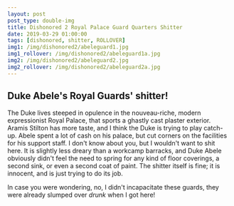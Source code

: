 ```yaml
---
layout: post
post_type: double-img
title: Dishonored 2 Royal Palace Guard Quarters Shitter
date: 2019-03-29 01:00:00
tags: [dishonored, shitter, ROLLOVER]
img1: /img/dishonored2/abeleguard1.jpg
img1_rollover: /img/dishonored2/abeleguard1a.jpg
img2: /img/dishonored2/abeleguard2.jpg
img2_rollover: /img/dishonored2/abeleguard2a.jpg
---
```

## Duke Abele's Royal Guards' shitter!

The Duke lives steeped in opulence in the nouveau-riche, modern expressionist Royal Palace, that sports a ghastly cast plaster exterior. Aramis Stilton has more taste, and I think the Duke is trying to play catch-up. Abele spent a lot of cash on his palace, but cut corners on the facilities for his support staff. I don't know about you, but I wouldn't want to shit here. It is slightly less dreary than a workcamp barracks, and Duke Abele obviously didn't feel the need to spring for any kind of floor coverings, a second sink, or even a second coat of paint. The shitter itself is fine; it is innocent, and is just trying to do its job.

In case you were wondering, no, I didn't incapacitate these guards, they were already slumped over *drunk* when I got here!

